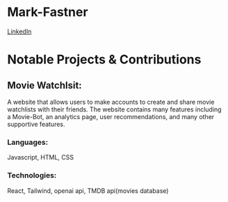 # Mark-Fastner
[LinkedIn](https://www.linkedin.com/in/mark-fastner-3641a0201/)

<h1>Notable Projects & Contributions</h1>
<span><h2>Movie Watchlsit:</h2> A website that allows users to make accounts to create and share movie watchlists with their friends. The website contains many features including a Movie-Bot, an analytics page, user recommendations, and many other supportive features. </span>
<h3>Languages:</h3> Javascript, HTML, CSS
<h3>Technologies:</h3> React, Tailwind, openai api, TMDB api(movies database)
